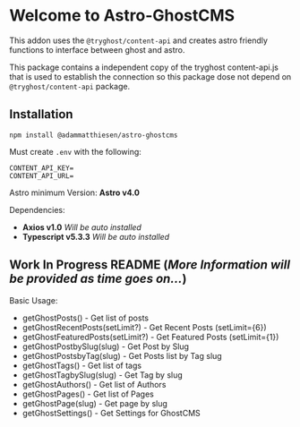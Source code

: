 # Welcome to Astro-GhostCMS

This addon uses the `@tryghost/content-api` and creates astro friendly functions to interface between ghost and astro.

This package contains a independent copy of the tryghost content-api.js that is used to establish the connection so this package dose not depend on `@tryghost/content-api` package.

## Installation

```
npm install @adammatthiesen/astro-ghostcms
```

Must create `.env` with the following:

```env
CONTENT_API_KEY=
CONTENT_API_URL=
```

Astro minimum Version: **Astro v4.0**

Dependencies:
- **Axios v1.0** *Will be auto installed*
- **Typescript v5.3.3** *Will be auto installed*

## Work In Progress README (*More Information will be provided as time goes on...*)

Basic Usage:

- getGhostPosts() - Get list of posts
- getGhostRecentPosts(setLimit?) - Get Recent Posts (setLimit={6})
- getGhostFeaturedPosts(setLimit?) - Get Featured Posts (setLimit={1})
- getGhostPostbySlug(slug) - Get Post by Slug
- getGhostPostsbyTag(slug) - Get Posts list by Tag slug
- getGhostTags() - Get list of tags
- getGhostTagbySlug(slug) - Get Tag by slug
- getGhostAuthors() - Get list of Authors
- getGhostPages() - Get list of Pages
- getGhostPage(slug) - Get page by slug
- getGhostSettings() - Get Settings for GhostCMS